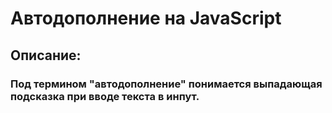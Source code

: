 # Автодополнение на JavaScript
## Описание:
### Под термином "автодополнение" понимается выпадающая подсказка при вводе текста в инпут.
